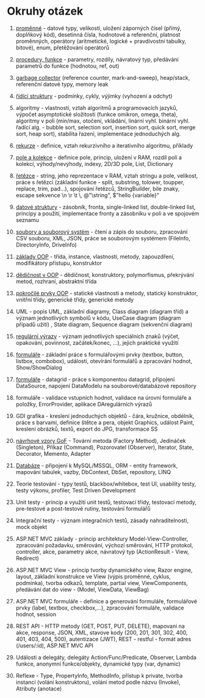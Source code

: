 # Okruhy otázek


1. [proměnné](1_promenne.md) - datové typy, velikosti, uložení záporných čísel (přímý, doplňkový kód), desetinná čísla, hodnotové a referenční, platnost proměnných, operátory (aritmetické, logické + pravdivostní tabulky, bitové), enum, přetěžování operátorů

2. [procedury, funkce](2_procedury.md) - parametry, rozdíly, návratový typ, předávání parametrů do funkce (hodnotou, ref, out)

3. [garbage collector](3_garbage_collector.md) (reference counter, mark-and-sweep), heap/stack, referenční datové typy, memory leak

4. [řídící struktury](4_ridici_struktury.md) - podmínky, cykly, výjimky (vyhození a odchyt)

5. algoritmy - vlastnosti, vztah algoritmů a programovacích jazyků, výpočet asymptotické složitosti (funkce omikron, omega, theta), algoritmy v poli (min/max, otočení, vkládání, linární vyhl. binární vyhl. řadící alg. - bubble sort, selection sort, insertion sort, quick sort, merge sort, heap sort), stabilita řazení, implementace jednoduchých alg.

6. [rekurze](6_rekurze.md) - definice, vztah rekurzivního a iterativního algoritmu, příklady

7. [pole a kolekce](7_pole_a_kolekce.md) - definice pole, princip, uložení v RAM, rozdíl polí a kolekcí, výhody/nevýhody, indexy, 2D/3D pole, List, Dictionary

8. [řetězce](8_retezce.md) - string, jeho reprezentace v RAM, vztah stringu a pole, velikost, práce s řetězci (základní funkce - split, substring, tolower, toupper, replace, trim, pad...), spojování řetězců, StringBuilder, bile znaky, escape sekvence \n \r \t \\, @"\string", $"hello {variable}"

9. [datové struktury](9_datove_struktury.md) - zásobník, fronta, single-linked list, double-linked list, principy a použití, implementace fronty a zásobníku v poli a ve spojovém seznamu

10. [soubory a souborový systém](10_soubory.md) - čtení a zápis do souboru, zpracování CSV souboru, XML, JSON, práce se souborovým systémem (FileInfo, DirectoryInfo, DriveInfo) 

11. [základy OOP](11_zaklady_oop.md) - třída, instance, vlastnosti, metody, zapouzdření, modifikátory přístupu, konstruktor

12. [dědičnost v OOP](12_dedicnost_oop.md) - dědičnost, konstruktory, polymorfismus, překrývání metod, rozhraní, abstraktní třída

13. [pokročilé prvky OOP](13_pokrocile_oop.md) - statické vlastnosti a metody, statický konstruktor, vnitřní třídy, generické třídy, generické metody

14. UML - popis UML, základní diagramy, Class diagram (diagram tříd) a význam jednotlivých symbolů v kódu, UseCase diagram (diagram případů užití) , State diagram, Sequence diagram (sekvenční diagram)

15. [regulární výrazy](15_regularni_vyrazy.md) - význam jednotlivých speciálních znaků (výčet, opakování, povinnost, začátek/konec, ...), jejich praktické využití

16. [formuláře](16_formulare_zakladni.md) - základní práce s formulářovými prvky (textbox, button, listbox, combobox), události, otevírání formulářů a zpracování hodnot, Show/ShowDialog

17. [formuláře](17_formulare_stredni.md) - datagrid - práce s komponentou datagrid, připojení DataSource, napojení DataModelu na souborové/databázové repository

18. formuláře - validace vstupních hodnot, validace na úrovni formuláře a položky, ErrorProvider, aplikace DAregulárních výrazů

19. GDI grafika - kreslení jednoduchých objektů - čára, kružnice, obdélník, práce s barvami, definice štětce a pera, objekt Graphics, událost Paint, kreslení obrázků, textů, export do JPG, transformace SS

20. [návrhové vzory GoF](20_vzory_gof.md) - Tovární metoda (Factory Method), Jedináček (Singleton), Příkaz (Command), Pozorovatel (Observer), Iterator, State, Decorator, Memento, Adapter

21.  [Databáze](21_databaze.md) - připojení k MySQL/MSSQL, ORM - entity framework, mapování tabulek, vazby, DbContext, DbSet, repository, LINQ

22. Teorie testování - typy testů, blackbox/whitebox, test UI, usability testy, testy výkonu, profiler, Test Driven Development

23. Unit testy - princip a využití unit testů, testovací třídy, testovací metody, pre-testové a post-testové rutiny, testování formulářů

24. Integrační testy - význam integračních testů, zásady nahraditelnosti, mock objekt

25. ASP.NET MVC základy - princip architektury Model-View-Controller, zpracování požadavku, směrování, výchozí směrování, HTTP protokol, controller, akce, parametry akce, návratový typ (ActionResult - View, Redirect)

26. ASP.NET MVC View - princip tvorby dynamického view, Razor engine, layout, základní konstrukce ve View (výpis proměnné, cyklus, podmínka), tvorba odkazů, template, partial view, ViewComponents, předávání dat do view - (Model, ViewData, ViewBag)

27. ASP.NET MVC formuláře - definice a generování formuláře, formulářové prvky (label, textbox, checkbox,...), zpracování formuláře, validace hodnot, session

28. REST API - HTTP metody (GET, POST, PUT, DELETE), mapovani na akce, response, JSON, XML, stavove kody (200, 201, 301, 302, 400, 401, 403, 404, 500), autentizace (JWT), REST - restful - formát adres (/users/:id), ASP.NET MVC API

29. Události a delegáty, delegáty Action/Func/Predicate,  Observer, Lambda funkce, anonymní funkce/objekty, dynamické typy (var, dynamic)

30. Reflexe - Type, PropertyInfo, MethodInfo, přístup k private, tvorba instancí (volání konstruktoru), volání metod podle názvu (Invoke), Atributy (anotace)